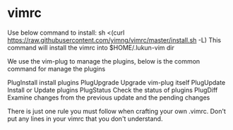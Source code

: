 vimrc
=====
Use below command to install:
sh <(curl https://raw.githubusercontent.com/yimng/vimrc/master/install.sh -L)
This command will install the vimrc into $HOME/.lukun-vim dir

We use the vim-plug to manage the plugins, below is the common command for manage the plugins

PlugInstall    install plugins
PlugUpgrade    Upgrade vim-plug itself
PlugUpdate     Install or Update plugins
PlugStatus     Check the status of plugins
PlugDiff       Examine changes from the previous update and the pending changes


There is just one rule you must follow when crafting your own .vimrc.
Don't put any lines in your vimrc that you don't understand.
